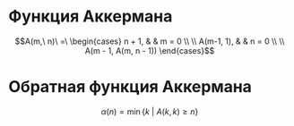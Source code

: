 # Функция Аккермана

$$A(m,\ n)\ =\ \begin{cases} n + 1, & & m = 0 \\ \\ A(m-1, 1), & & n = 0 \\ \\ A(m - 1, A(m, n - 1)) \end{cases}$$

# Обратная функция Аккермана

$$\alpha(n) = \min \{k\ |\ A(k, k) \geq n\}$$
